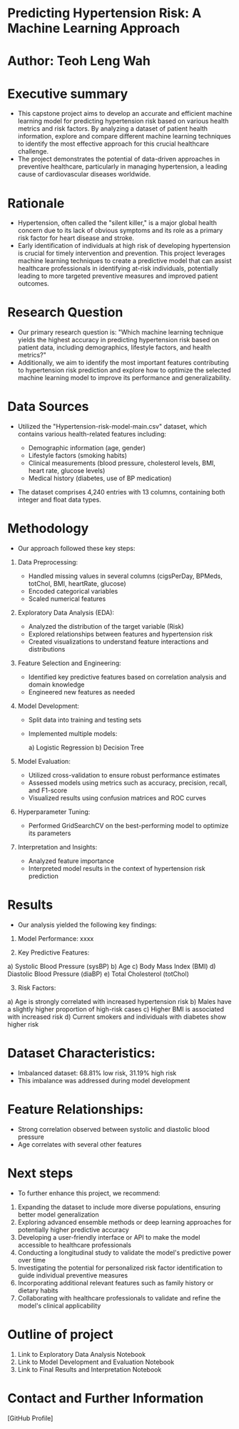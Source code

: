 # Predicting Hypertension Risk: A Machine Learning Approach

# Author: Teoh Leng Wah

# Executive summary
- This capstone project aims to develop an accurate and efficient machine learning model for predicting hypertension risk based on various health metrics and risk factors. By analyzing a dataset of patient health information, explore and compare different machine learning techniques to identify the most effective approach for this crucial healthcare challenge.
- The project demonstrates the potential of data-driven approaches in preventive healthcare, particularly in managing hypertension, a leading cause of cardiovascular diseases worldwide.

# Rationale
- Hypertension, often called the "silent killer," is a major global health concern due to its lack of obvious symptoms and its role as a primary risk factor for heart disease and stroke.
- Early identification of individuals at high risk of developing hypertension is crucial for timely intervention and prevention. This project leverages machine learning techniques to create a predictive model that can assist healthcare professionals in identifying at-risk individuals, potentially leading to more targeted preventive measures and improved patient outcomes.

# Research Question
- Our primary research question is: "Which machine learning technique yields the highest accuracy in predicting hypertension risk based on patient data, including demographics, lifestyle factors, and health metrics?"
- Additionally, we aim to identify the most important features contributing to hypertension risk prediction and explore how to optimize the selected machine learning model to improve its performance and generalizability.

# Data Sources
- Utilized the "Hypertension-risk-model-main.csv" dataset, which contains various health-related features including:

    - Demographic information (age, gender)
    - Lifestyle factors (smoking habits)
    - Clinical measurements (blood pressure, cholesterol levels, BMI, heart rate, glucose levels)
    - Medical history (diabetes, use of BP medication)

- The dataset comprises 4,240 entries with 13 columns, containing both integer and float data types.

# Methodology
- Our approach followed these key steps:

1. Data Preprocessing:

    - Handled missing values in several columns (cigsPerDay, BPMeds, totChol, BMI, heartRate, glucose)
    - Encoded categorical variables
    - Scaled numerical features


2. Exploratory Data Analysis (EDA):

    - Analyzed the distribution of the target variable (Risk)
    - Explored relationships between features and hypertension risk
    - Created visualizations to understand feature interactions and distributions


3. Feature Selection and Engineering:

    - Identified key predictive features based on correlation analysis and domain knowledge
    - Engineered new features as needed


4. Model Development:

    - Split data into training and testing sets
    - Implemented multiple models:

      a) Logistic Regression
      b) Decision Tree

5. Model Evaluation:

    - Utilized cross-validation to ensure robust performance estimates
    - Assessed models using metrics such as accuracy, precision, recall, and F1-score
    - Visualized results using confusion matrices and ROC curves


6. Hyperparameter Tuning:

    - Performed GridSearchCV on the best-performing model to optimize its parameters


7. Interpretation and Insights:

    - Analyzed feature importance
    - Interpreted model results in the context of hypertension risk prediction

# Results

- Our analysis yielded the following key findings:

1. Model Performance: xxxx

2. Key Predictive Features:

  a) Systolic Blood Pressure (sysBP)
  b) Age
  c) Body Mass Index (BMI)
  d) Diastolic Blood Pressure (diaBP)
  e) Total Cholesterol (totChol)

3. Risk Factors:

  a) Age is strongly correlated with increased hypertension risk
  b) Males have a slightly higher proportion of high-risk cases
  c) Higher BMI is associated with increased risk
  d) Current smokers and individuals with diabetes show higher risk


# Dataset Characteristics:

- Imbalanced dataset: 68.81% low risk, 31.19% high risk
- This imbalance was addressed during model development


# Feature Relationships:

- Strong correlation observed between systolic and diastolic blood pressure
- Age correlates with several other features

# Next steps

- To further enhance this project, we recommend:

1. Expanding the dataset to include more diverse populations, ensuring better model generalization
2. Exploring advanced ensemble methods or deep learning approaches for potentially higher predictive accuracy
3. Developing a user-friendly interface or API to make the model accessible to healthcare professionals
4. Conducting a longitudinal study to validate the model's predictive power over time
5. Investigating the potential for personalized risk factor identification to guide individual preventive measures
6. Incorporating additional relevant features such as family history or dietary habits
7. Collaborating with healthcare professionals to validate and refine the model's clinical applicability

# Outline of project

1. Link to Exploratory Data Analysis Notebook
2. Link to Model Development and Evaluation Notebook
3. Link to Final Results and Interpretation Notebook

# Contact and Further Information

[GitHub Profile]

